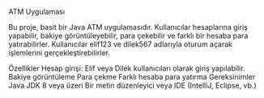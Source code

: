 ATM Uygulaması

Bu proje, basit bir Java ATM uygulamasıdır. Kullanıcılar hesaplarına giriş yapabilir, bakiye görüntüleyebilir, para çekebilir ve farklı bir hesaba para yatırabilirler. Kullanıcılar elif123 ve dilek567 adlarıyla oturum açarak işlemlerini gerçekleştirebilirler.

Özellikler
Hesap girişi: Elif veya Dilek kullanıcıları olarak giriş yapılabilir.
Bakiye görüntüleme
Para çekme
Farklı hesaba para yatırma
Gereksinimler
Java JDK 8 veya üzeri
Bir metin düzenleyici veya IDE (IntelliJ, Eclipse, vb.)
